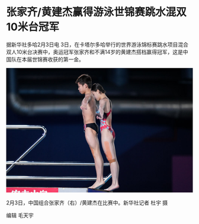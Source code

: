# 张家齐/黄建杰赢得游泳世锦赛跳水混双10米台冠军

据新华社多哈2月3日电
3日，在卡塔尔多哈举行的世界游泳锦标赛跳水项目混合双人10米台决赛中，奥运冠军张家齐和不满14岁的黄建杰搭档赢得冠军，这是中国队在本届世锦赛收获的第一金。

![61ca01db594fc6fbce33620d10445084.jpg](https://raw.githubusercontent.com/qqhsx/qqnews_image/main/2024/02/03/张家齐_黄建杰赢得游泳世锦赛跳水混双10米台冠军/61ca01db594fc6fbce33620d10445084.jpg)

2月3日，中国组合张家齐（右）/黄建杰在比赛中。新华社记者 杜宇 摄

编辑 毛天宇

